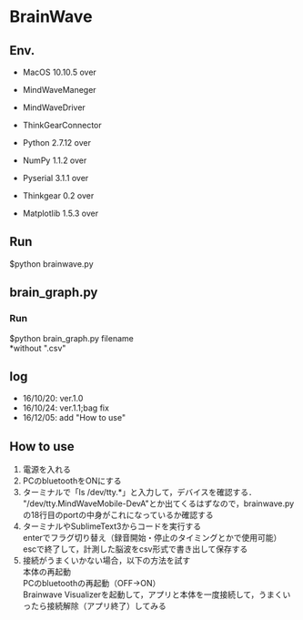 # BrainWave

## Env.
* MacOS 10.10.5 over
* MindWaveManeger
* MindWaveDriver
* ThinkGearConnector

* Python 2.7.12 over
* NumPy 1.1.2 over
* Pyserial 3.1.1 over
* Thinkgear 0.2 over
* Matplotlib 1.5.3 over

## Run
$python brainwave.py

## brain_graph.py
### Run
$python brain_graph.py filename  
*without ".csv"

## log
* 16/10/20: ver.1.0
* 16/10/24: ver.1.1;bag fix
* 16/12/05: add "How to use"

## How to use
1. 電源を入れる
2. PCのbluetoothをONにする
3. ターミナルで「ls /dev/tty.*」と入力して，デバイスを確認する．  
"/dev/tty.MindWaveMobile-DevA"とか出てくるはずなので，brainwave.pyの18行目のportの中身がこれになっているか確認する
4. ターミナルやSublimeText3からコードを実行する  
enterでフラグ切り替え（録音開始・停止のタイミングとかで使用可能）  
escで終了して，計測した脳波をcsv形式で書き出して保存する  
5. 接続がうまくいかない場合，以下の方法を試す  
本体の再起動  
PCのbluetoothの再起動（OFF→ON）  
Brainwave Visualizerを起動して，アプリと本体を一度接続して，うまくいったら接続解除（アプリ終了）してみる  